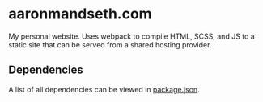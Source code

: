 # aaronmandseth.com

My personal website. Uses webpack to compile HTML, SCSS, and JS to a static site that can be served from a shared hosting provider.

## Dependencies

A list of all dependencies can be viewed in [package.json](package.json).
